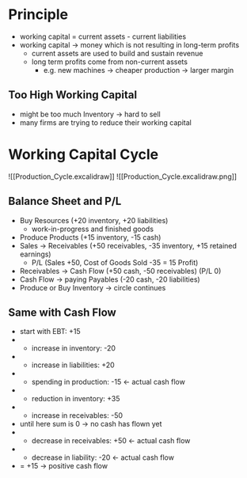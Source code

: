 # Principle
- working capital = current assets - current liabilities
- working capital -> money which is not resulting in long-term profits
	- current assets are used to build and sustain revenue
	- long term profits come from non-current assets
		- e.g. new machines -> cheaper production -> larger margin
## Too High Working Capital
- might be too much Inventory -> hard to sell
- many firms are trying to reduce their working capital
# Working Capital Cycle
![[Production_Cycle.excalidraw]]
![[Production_Cycle.excalidraw.png]]
## Balance Sheet and P/L
- Buy Resources (+20 inventory, +20 liabilities)
	- work-in-progress and finished goods 
- Produce Products (+15 inventory, -15 cash)
- Sales -> Receivables (+50 receivables, -35 inventory, +15 retained earnings)
	-  P/L (Sales +50, Cost of Goods Sold -35 = 15 Profit)
- Receivables -> Cash Flow (+50 cash, -50 receivables) (P/L 0)
- Cash Flow -> paying Payables (-20 cash, -20 liabilities)
- Produce or Buy Inventory -> circle continues
## Same with Cash Flow
- start with EBT: +15
- - increase in inventory: -20
- + increase in liabilities: +20
- - spending in production: -15 <- actual cash flow
- + reduction in inventory: +35
- - increase in receivables: -50
- until here sum is 0 -> no cash has flown yet
- + decrease in receivables: +50 <- actual cash flow
- - decrease in liability: -20 <- actual cash flow
- = +15 -> positive cash flow